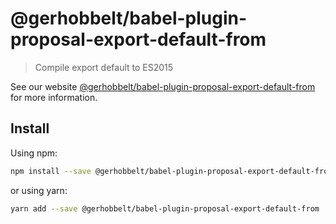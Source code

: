 # @gerhobbelt/babel-plugin-proposal-export-default-from

> Compile export default to ES2015

See our website [@gerhobbelt/babel-plugin-proposal-export-default-from](https://new.babeljs.io/docs/en/next/babel-plugin-proposal-export-default-from.html) for more information.

## Install

Using npm:

```sh
npm install --save @gerhobbelt/babel-plugin-proposal-export-default-from
```

or using yarn:

```sh
yarn add --save @gerhobbelt/babel-plugin-proposal-export-default-from
```
